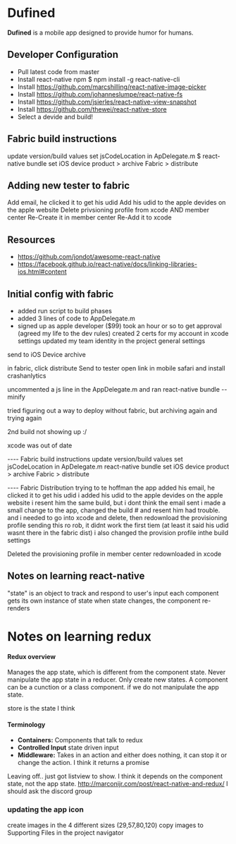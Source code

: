 # Dufined

**Dufined** is a mobile app designed to provide humor for humans.

## Developer Configuration

- Pull latest code from master
- Install react-native npm
    $ npm install -g react-native-cli
- Install https://github.com/marcshilling/react-native-image-picker
- Install https://github.com/johanneslumpe/react-native-fs
- Install https://github.com/jsierles/react-native-view-snapshot
- Install https://github.com/thewei/react-native-store
- Select a devide and build!



## Fabric build instructions
update version/build values
set jsCodeLocation in ApDelegate.m
$ react-native bundle
set iOS device
product > archive
Fabric > distribute

## Adding new tester to fabric
Add email, he clicked it to get his udid
Add his udid to the apple devides on the apple website
Delete privsioning profile from xcode AND member center
Re-Create it in member center
Re-Add it to xcode


## Resources
- https://github.com/jondot/awesome-react-native
- https://facebook.github.io/react-native/docs/linking-libraries-ios.html#content


## Initial config with fabric

- added run script to build phases
- added 3 lines of code to AppDelegate.m
- signed up as apple developer ($99) took an hour or so to get approval
(agreed my life to the dev rules)
created 2 certs for my account in xcode settings
updated my team identity in the project general settings

send to iOS Device
archive

in fabric, click distribute
Send to tester
open link in mobile safari and install crashanlytics


uncommented a js line in the AppDelegate.m and ran
react-native bundle --minify

tried figuring out a way to deploy without fabric, but archiving again and trying again

2nd build not showing up :/

xcode was out of date


---- Fabric build instructions
update version/build values
set jsCodeLocation in ApDelegate.m
react-native bundle
set iOS device
product > archive
Fabric > distribute

---- Fabric Distribution
trying to te hoffman the app
added his email, he clicked it to get his udid
i added his udid to the apple devides on the apple website
i resent him the same build, but i dont think the email sent
i made a small change to the app, changed the build # and resent him
had trouble. and i needed to go into xcode and delete, then redownload the provisioning profile
sending this ro rob, it didnt work the first tiem (at least it said his udid wasnt there in the fabric dist)
i also changed the provision profile inthe build settings

Deleted the provisioning profile in member center
redownloaded in xcode




## Notes on learning react-native
  "state" is an object to track and respond to user's input
  each component gets its own instance of state
  when state changes, the component re-renders



# Notes on learning redux
#### Redux overview

Manages the app state, which is different from the component state. Never manipulate the app state in a reducer. Only create new states. A component can be a cunction or a class component. if we do not manipulate the app state.

store is the state I think

#### Terminology

 - **Containers:** Components that talk to redux
 - **Controlled Input** state driven input
 - **Middleware:** Takes in an action and either does nothing, it can stop it or change the action. I think it returns a promise


 Leaving off..
just got listview to show. I think it depends on the component state, not the app state.
http://marconijr.com/post/react-native-and-redux/
I should ask the discord group



### updating the app icon
create images in  the 4 different sizes (29,57,80,120)
copy images to Supporting Files in the project navigator
